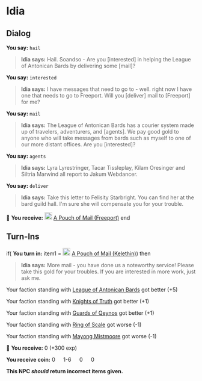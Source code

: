 # Idia


## Dialog

**You say:** `hail`



>**Idia says:** Hail. Soandso - Are you [interested] in helping the League of Antonican Bards by delivering some [mail]?

**You say:** `interested`



>**Idia says:** I have messages that need to go to - well. right now I have one that needs to go to Freeport.  Will you [deliver] mail to [Freeport] for me?

**You say:** `mail`



>**Idia says:** The League of Antonican Bards has a courier system made up of travelers, adventurers, and [agents].  We pay good gold to anyone who will take messages from bards such as myself to one of our more distant offices.  Are you [interested]?

**You say:** `agents`



>**Idia says:** Lyra Lyrestringer, Tacar Tissleplay, Kilam Oresinger and Siltria Marwind all report to Jakum Webdancer.

**You say:** `deliver`



>**Idia says:** Take this letter to Felisity Starbright. You can find her at the bard guild hall. I'm sure she will compensate you for your trouble.


 &#127873; **You receive:**  <img style="background:url(/static/icons/blank_slot.gif);width:20px;height:20px;" src="/static/icons/item_690.png" alt="" /> <a
                                href="/item/18166" data-url="18166" class="tooltip-link link">A Pouch of Mail (Freeport)</a>
end



## Turn-Ins




if( **You turn in:** item1 =  <img style="background:url(/static/icons/blank_slot.gif);width:20px;height:20px;" src="/static/icons/item_690.png" alt="" /> <a
                                href="/item/18167" data-url="18167" class="tooltip-link link">A Pouch of Mail (Kelethin)</a>) then


>**Idia says:** More mail - you have done us a noteworthy service!  Please take this gold for your troubles.  If you are interested in more work, just ask me.


Your faction standing with [League of Antonican Bards](/faction/284) got better (<span class='text-success'>+5</span>)


Your faction standing with [Knights of Truth](/faction/281) got better (<span class='text-success'>+1</span>)


Your faction standing with [Guards of Qeynos](/faction/262) got better (<span class='text-success'>+1</span>)


Your faction standing with [Ring of Scale](/faction/304) got worse (<span class='text-danger'>-1</span>)


Your faction standing with [Mayong Mistmoore](/faction/285) got worse (<span class='text-danger'>-1</span>)


 &#127873; **You receive:** 0 (+300 exp)

**You receive coin:** 0 <img src='/static/icons/item_644.png' width='14' height='14'/> 1-6 <img src='/static/icons/item_645.png' width='14' height='14'/> 0 <img src='/static/icons/item_646.png' width='14' height='14'/> 0 <img src='/static/icons/item_647.png' width='14' height='14'/> 

**This NPC *should* return incorrect items given.**



